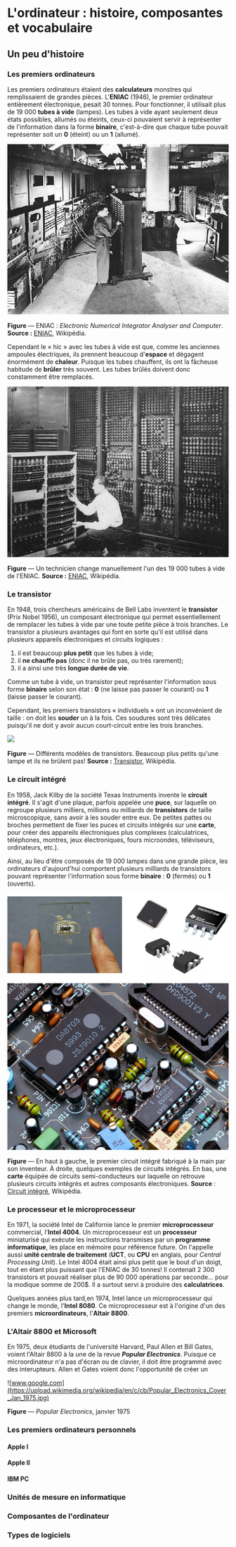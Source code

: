 # L'ordinateur : histoire, composantes et vocabulaire

## Un peu d'histoire

### Les premiers ordinateurs

Les premiers ordinateurs étaient des **calculateurs** monstres qui remplissaient de grandes pièces. L'**ENIAC** \(1946\), le premier ordinateur entièrement électronique, pesait 30 tonnes. Pour fonctionner, il utilisait plus de 19 000 **tubes à vide** \(lampes\). Les tubes à vide ayant seulement deux états possibles, allumés ou éteints, ceux-ci pouvaient servir à représenter de l'information dans la forme **binaire**, c'est-à-dire que chaque tube pouvait représenter soit un **0** \(éteint\) ou un **1** \(allumé\).

![](/assets/ENIAC.png)

**Figure** — ENIAC : _Electronic Numerical Integrator Analyser and Computer_. **Source :** [ENIAC](https://fr.wikipedia.org/wiki/ENIAC "Lien vers l&apos;article « ENIAC » sur Wikipédia"), Wikipédia.

Cependant le « hic » avec les tubes à vide est que, comme les anciennes ampoules électriques, ils prennent beaucoup d'**espace** et dégagent énormément de **chaleur**. Puisque les tubes chauffent, ils ont la fâcheuse habitude de **brûler** très souvent. Les tubes brûlés doivent donc constamment être remplacés.

![](/assets/ENIAC-technicien.png)

**Figure** — Un technicien change manuellement l'un des 19 000 tubes à vide de l'ENIAC. **Source :** [ENIAC](https://fr.wikipedia.org/wiki/ENIAC "Lien vers l&apos;article « ENIAC » sur Wikipédia"), Wikipédia.

### Le transistor

En 1948, trois chercheurs américains de Bell Labs inventent le **transistor** \(Prix Nobel 1956\), un composant électronique qui permet essentiellement de remplacer les tubes à vide par une toute petite pièce à trois branches. Le transistor a plusieurs avantages qui font en sorte qu'il est utilisé dans plusieurs appareils électroniques et circuits logiques :

1. il est beaucoup **plus petit** que les tubes à vide;
2. il **ne chauffe pas** \(donc il ne brûle pas, ou très rarement\);
3. il a ainsi une très **longue durée de vie**.

Comme un tube à vide, un transistor peut représenter l'information sous forme **binaire** selon son état : **0** \(ne laisse pas passer le courant\) ou **1** \(laisse passer le courant\).

Cependant, les premiers transistors « individuels » ont un inconvénient de taille : on doit les **souder** un à la fois. Ces soudures sont très délicates puisqu'il ne doit y avoir aucun court-circuit entre les trois branches.

![](https://upload.wikimedia.org/wikipedia/commons/thumb/5/5a/Transistors.agr.jpg/800px-Transistors.agr.jpg)

**Figure** — Différents modèles de transistors. Beaucoup plus petits qu'une lampe et ils ne brûlent pas! **Source :** [Transistor](https://fr.wikipedia.org/wiki/Transistor "Lien vers l&apos;article « Transistor » sur Wikipédia"), Wikipédia.

### Le circuit intégré

En 1958, Jack Kilby de la société Texas Instruments invente le **circuit intégré**. Il s'agit d'une plaque, parfois appelée une **puce**, sur laquelle on regroupe plusieurs milliers, millions ou milliards de **transistors** de taille microscopique, sans avoir à les souder entre eux. De petites pattes ou broches permettent de fixer les puces et circuits intégrés sur une **carte**, pour créer des appareils électroniques plus complexes \(calculatrices, téléphones, montres, jeux électroniques, fours microondes, téléviseurs, ordinateurs, etc.\).

Ainsi, au lieu d'être composés de 19 000 lampes dans une grande pièce, les ordinateurs d'aujourd'hui comportent plusieurs milliards de transistors pouvant représenter l'information sous forme **binaire** : **0** \(fermés\) ou **1** \(ouverts\).

![](/assets/circuit-integre.png)

**Figure** — En haut à gauche, le premier circuit intégré fabriqué à la main par son inventeur. À droite, quelques exemples de circuits intégrés. En bas, une **carte** équipée de circuits semi-conducteurs sur laquelle on retrouve plusieurs circuits intégrés et autres composants électroniques. **Source** : [Circuit intégré](https://fr.wikipedia.org/wiki/Circuit_intégré "Lien vers l&apos;article « Circuit intégré » sur Wikipédia"), Wikipédia.

### Le processeur et le microprocesseur

En 1971, la société Intel de Californie lance le premier **microprocesseur** commercial, l'**Intel 4004**. Un microprocesseur est un **processeur** miniaturisé qui exécute les instructions transmises par un **programme informatique**, les place en mémoire pour référence future. On l'appelle aussi **unité centrale de traitement** \(**UCT**, ou **CPU** en anglais, pour _Central Processing Unit_\). Le Intel 4004 était ainsi plus petit que le bout d'un doigt, tout en étant plus puissant que l'ENIAC de 30 tonnes! Il contenait 2&nbsp;300 transistors et pouvait réaliser plus de 90&nbsp;000 opérations par seconde... pour la modique somme de 200$. Il a surtout servi à produire des **calculatrices**.

Quelques années plus tard,en 1974, Intel lance un microprocesseur qui change le monde, l'**Intel 8080**. Ce microprocesseur est à l'origine d'un des premiers **microordinateurs**, l'**Altair 8800**.

### L'Altair 8800 et Microsoft
En 1975, deux étudiants de l'université Harvard, Paul Allen et Bill Gates, voient l'Altair 8800 à la une de la revue **_Popular Electronics_**. Puisque ce microordinateur n'a pas d'écran ou de clavier, il doit être programmé avec des interupteurs. Allen et Gates voient donc l'opportunité de créer un

![www.google.com](https://upload.wikimedia.org/wikipedia/en/c/cb/Popular_Electronics_Cover_Jan_1975.jpg)

**Figure** — _Popular Electronics_, janvier 1975

### Les premiers ordinateurs personnels

#### Apple I

#### Apple II

#### IBM PC


### Unités de mesure en informatique

### Composantes de l'ordinateur

### Types de logiciels



